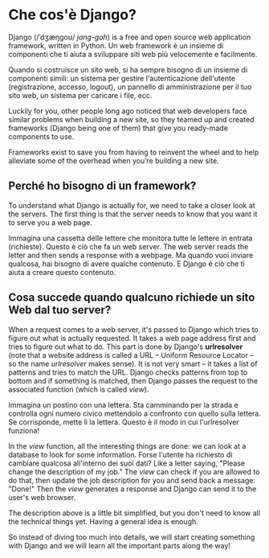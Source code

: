 # Che cos'è Django?

Django (/ˈdʒæŋɡoʊ/ *jang-goh*) is a free and open source web application framework, written in Python. Un web framework è un insieme di componenti che ti aiuta a sviluppare siti web più velocemente e facilmente.

Quando si costruisce un sito web, si ha sempre bisogno di un insieme di componenti simili: un sistema per gestire l'autenticazione dell'utente (registrazione, accesso, logout), un pannello di amministrazione per il tuo sito web, un sistema per caricare i file, ecc.

Luckily for you, other people long ago noticed that web developers face similar problems when building a new site, so they teamed up and created frameworks (Django being one of them) that give you ready-made components to use.

Frameworks exist to save you from having to reinvent the wheel and to help alleviate some of the overhead when you’re building a new site.

## Perché ho bisogno di un framework?

To understand what Django is actually for, we need to take a closer look at the servers. The first thing is that the server needs to know that you want it to serve you a web page.

Immagina una cassetta delle lettere che monitora tutte le lettere in entrata (richieste). Questo è ciò che fa un web server. The web server reads the letter and then sends a response with a webpage. Ma quando vuoi inviare qualcosa, hai bisogno di avere qualche contenuto. E Django è ciò che ti aiuta a creare questo contenuto.

## Cosa succede quando qualcuno richiede un sito Web dal tuo server?

When a request comes to a web server, it's passed to Django which tries to figure out what is actually requested. It takes a web page address first and tries to figure out what to do. This part is done by Django's **urlresolver** (note that a website address is called a URL – Uniform Resource Locator – so the name *urlresolver* makes sense). It is not very smart – it takes a list of patterns and tries to match the URL. Django checks patterns from top to bottom and if something is matched, then Django passes the request to the associated function (which is called *view*).

Immagina un postino con una lettera. Sta camminando per la strada e controlla ogni numero civico mettendolo a confronto con quello sulla lettera. Se corrisponde, mette lì la lettera. Questo è il modo in cui l'urlresolver funziona!

In the *view* function, all the interesting things are done: we can look at a database to look for some information. Forse l'utente ha richiesto di cambiare qualcosa all'interno dei suoi dati? Like a letter saying, "Please change the description of my job." The *view* can check if you are allowed to do that, then update the job description for you and send back a message: "Done!" Then the *view* generates a response and Django can send it to the user's web browser.

The description above is a little bit simplified, but you don't need to know all the technical things yet. Having a general idea is enough.

So instead of diving too much into details, we will start creating something with Django and we will learn all the important parts along the way!